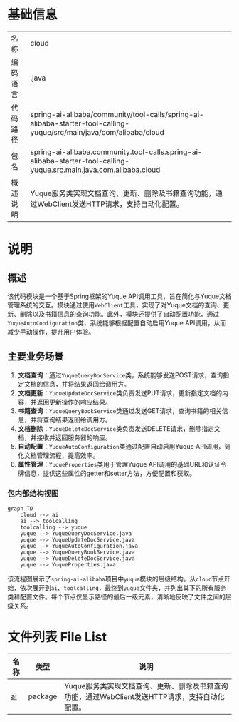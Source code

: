 # 基础信息

|      |      |
|------|------|
| 名称 | cloud |
| 编码语言 | .java |
| 代码路径 | spring-ai-alibaba/community/tool-calls/spring-ai-alibaba-starter-tool-calling-yuque/src/main/java/com/alibaba/cloud |
| 包名 | spring-ai-alibaba.community.tool-calls.spring-ai-alibaba-starter-tool-calling-yuque.src.main.java.com.alibaba.cloud |
| 概述说明 | Yuque服务类实现文档查询、更新、删除及书籍查询功能，通过WebClient发送HTTP请求，支持自动化配置。 |

# 说明

## 概述
该代码模块是一个基于Spring框架的Yuque API调用工具，旨在简化与Yuque文档管理系统的交互。模块通过使用`WebClient`工具，实现了对Yuque文档的查询、更新、删除以及书籍信息的查询功能。此外，模块还提供了自动配置功能，通过`YuqueAutoConfiguration`类，系统能够根据配置自动启用Yuque API调用，从而减少手动操作，提升用户体验。

## 主要业务场景
1. **文档查询**：通过`YuqueQueryDocService`类，系统能够发送POST请求，查询指定文档的信息，并将结果返回给调用方。
2. **文档更新**：`YuqueUpdateDocService`类负责发送PUT请求，更新指定文档的内容，并返回更新操作的响应结果。
3. **书籍查询**：`YuqueQueryBookService`类通过发送GET请求，查询书籍的相关信息，并将查询结果返回给调用方。
4. **文档删除**：`YuqueDeleteDocService`类负责发送DELETE请求，删除指定文档，并接收并返回服务器的响应。
5. **自动配置**：`YuqueAutoConfiguration`类通过配置自动启用Yuque API调用，简化文档管理流程，提高效率。
6. **属性管理**：`YuqueProperties`类用于管理Yuque API调用的基础URL和认证令牌信息，提供这些属性的getter和setter方法，方便配置和获取。


### 包内部结构视图

```mermaid
graph TD
    cloud --> ai
    ai --> toolcalling
    toolcalling --> yuque
    yuque --> YuqueQueryDocService.java
    yuque --> YuqueUpdateDocService.java
    yuque --> YuqueAutoConfiguration.java
    yuque --> YuqueQueryBookService.java
    yuque --> YuqueDeleteDocService.java
    yuque --> YuqueProperties.java
```

该流程图展示了`spring-ai-alibaba`项目中`yuque`模块的层级结构。从`cloud`节点开始，依次展开到`ai`、`toolcalling`，最终到`yuque`文件夹，并列出其下的所有服务类和配置文件。每个节点仅显示路径的最后一级元素，清晰地反映了文件之间的层级关系。

# 文件列表 File List

| 名称   | 类型  | 说明 |
|-------|------|-------------|
| [ai](ai/_module.md) | package | Yuque服务类实现文档查询、更新、删除及书籍查询功能，通过WebClient发送HTTP请求，支持自动化配置。 |


